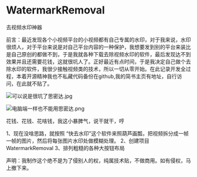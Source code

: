 # WatermarkRemoval
去视频水印神器

前言：最近发现各个小视频平台的小视频都有自己专属的水印，对于我来说，水印很烦人，对于平台来说是对自己平台内容的一种保护，我想要发到别的平台来装比是自己原创的都做不到，于是我就各种下载去除视频水印的软件，最后发现达不到效果并且还需要花钱，这就很坑人了。正好最近有点时间，于是我决定自己做个去除水印的软件，我很少接触视频类的技术，所以一切从零开始。在此记录开发全过程，本着开源精神我也不私藏代码备份在github,我的简书主页有地址，自行访问，在此就不贴了。

![可以说是很坑了思密达.jpg](https://upload-images.jianshu.io/upload_images/7077845-c3f461805a5a44e0.jpg?imageMogr2/auto-orient/strip%7CimageView2/2/w/320)

![电脑端一样也不能用思密达.png](https://upload-images.jianshu.io/upload_images/7077845-6b425a11f166cdc5.png?imageMogr2/auto-orient/strip%7CimageView2/2/w/320)



花钱、花钱、花啥钱，我这小暴脾气，说干就干，哼

1、现在没啥思路，就按照 “快去水印”这个软件来照葫芦画瓢，把视频拆分成一帧一帧的图片，然后将每张图片水印处做模糊处理。
2、创建项目WatermarkRemoval
3、排列粗糙的各种大按钮布局






声明：我制作这个绝不是为了侵别人的权，纯属技术贴，不做商用。如有侵权，马上撤下来。

